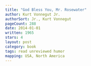 ```yaml
---
title: "God Bless You, Mr. Rosewater"
author: Kurt Vonnegut Jr.
authorSort: Jr., Kurt Vonnegut
pageCount: 288
date: 2014-01-01
written: 1965
stars: 4
layout: post
category: book
tags: read unreviewed humor
mapping: USA, North America
---
```

